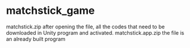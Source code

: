 # matchstick_game
matchstick.zip after opening the file, all the codes that need to be downloaded in Unity program and activated. 
matchstick.app.zip the file is an already built program
